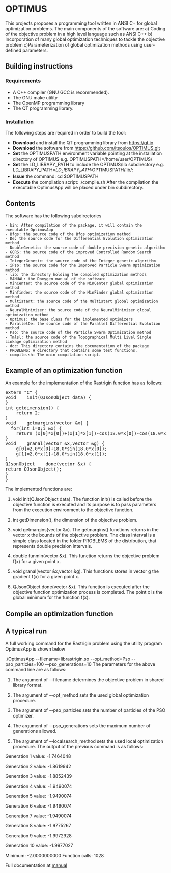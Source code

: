 # OPTIMUS
This projects proposes a programming tool written in ANSI C+ for global optimization problems. The main components of the software are: a) Coding of the objective problem in a high level language such as ANSI C++ b) Incorporation of many global optimization techniques to tackle the objective problem c)Parameterization of global optimization methods using user-defined parameters.
## Building instructions ##
### Requirements ###
 - A C++ compiler (GNU GCC is recommended).
 - The GNU make utility
 - The OpenMP programming library
 - The QT programming library.
### Installation ###
The following steps are required in order to build the tool:
  * <b>Download</b> and install the QT programming library from https://qt.io
  * <b>Download</b> the software from https://github.com/itsoulos/OPTIMUS.git
  * <b>Set</b> the OPTIMUSPATH environment variable pointing at the installation directory of OPTIMUS e.g.
     OPTIMUSPATH=/home/user/OPTIMUS/
  * <b> Set</b> the LD_LIBRAPY_PATH to include the OPTIMUS/lib subdirectory e.g. LD_LIBRAPY_PATH=$LD_LIBRAPY_PATH:$OPTIMUSPATH/lib/:
  * <b> Issue</b> the command:  cd $OPTIMUSPATH
  * <b> Execute</b> the compilation script: ./compile.sh
After the compilation the executable OptimusApp will be placed under bin subdirectory.

## Contents ##
The software has the following subdirectories

    - bin: After compilation of the package, it will contain the executable OptimusApp
    - Bfgs: the source code of the Bfgs optimization method
    - De: the source code for the Differential Evolution optimization method
    - DoubleGenetic: the source code of double precision genetic algorithm
    - GCRS: the source code of the improved Controlled Random Search method
    - IntegerGenetic: the source code of the Integer genetic algorithm
    - iPso: the source code for the Improved Particle Swarm Optimization method
    - lib: the directory holding the compiled optimization methods
    - MANUAL: the Doxygen manual of the software
    - MinCenter: the source code of the MinCenter global optimization method
    - Minfinder: the source code of the MinFinder global optimization method
    - Multistart: the source code of the Multistart global optimization method
    - NeuralMinimizer: the source code of the NeuralMinimizer global optimization method
    - Optimus: the base class for the implemented optimizers
    - ParallelDe: the source code of the Parallel Differential Evolution method
    - Pso: the source code of the Particle Swarm Optimization method
    - Tmlsl: the source code of the Topographical Multi Livel Single Linkage optimization method
    - doc: This directory contains the documentation of the package
    - PROBLEMS: A directory that contains some test functions.
    - compile.sh: The main compilation script.

## Example of an optimization function
An example for the implementation of the Rastrigin function has as follows:

<pre>
extern "C" {
void    init(QJsonObject data) {
}
int	getdimension() {
	return 2;
}
void    getmargins(vector<Interval> &x) {
  for(int i=0;i<x.size();i++)
	x[i]=Interval(-1,1);
}
double	funmin(vector<double> &x) {
	return (x[0]*x[0])+(x[1]*x[1])-cos(18.0*x[0])-cos(18.0*x[1]);
}
void    granal(vector<double> &x,vector<double> &g) {
	g[0]=2.0*x[0]+18.0*sin(18.0*x[0]);
	g[1]=2.0*x[1]+18.0*sin(18.0*x[1]);
}
QJsonObject    done(vector<double> &x) {
return QJsonObject();
}
}
</pre>

 The implemented functions are:

1. void init(QJsonObject data). The function init() is called before the objective function is executed and its purpose is to pass parameters from the execution environment to the objective function.

2. int getDimension(), the dimension of the objective problem.

3. void    getmargins(vector<Interval> &x). The getmargins() functions returns in the vector x the bounds of the objective problem. The class Interval is a simple class located in the folder PROBLEMS of the distribution, that represents double precision intervals.

4. double	funmin(vector<double> &x). This function returns the objective problem f(x) for a given point x.

5. void    granal(vector<double> &x,vector<double> &g). This functions stores in vector g the gradient f(x) for a given point x.

6. QJsonObject  done(vector<double> &x). This function is executed after the objective function optimization process is completed. The point x is the global minimum for the function f(x).
## Compile an optimization function
## A typical run ##
A full working command for the Rastrigin problem using the utility program OptimusApp is shown below

./OptimusApp --filename=librastrigin.so --opt_method=Pso --pso_particles=100 --pso_generations=10
The parameters for the above command line are as follows:

1. The argument of --filename determines the objective problem in shared library format.

2. The argument of --opt_method sets the used global optimization procedure.

3. The argument of --pso_particles sets the number of particles of the PSO optimizer.

4. The argument of --pso_generations sets the maximum number of generations allowed.

5. The argument of --localsearch_method sets the used local optimization procedure.
The output of the previous command is as follows:

Generation     1 value:   -1.7464048

Generation     2 value:   -1.8619942

Generation     3 value:   -1.8852439

Generation     4 value:   -1.9490074

Generation     5 value:   -1.9490074

Generation     6 value:   -1.9490074

Generation     7 value:   -1.9490074

Generation     8 value:   -1.9775267

Generation     9 value:   -1.9972928

Generation    10 value:   -1.9977027

Minimum:       -2.0000000000  Function calls:    1028

Full documentation at [manual](
https://raw.githack.com/itsoulos/OPTIMUS/master/MANUAL/docs/html/index.html)
